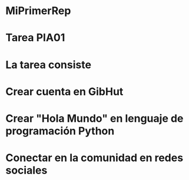 # MiPrimerRep
# Tarea PIA01 
# La tarea consiste
# Crear cuenta en GibHut
# Crear "Hola Mundo" en lenguaje de programación Python
# Conectar en la comunidad en redes sociales

